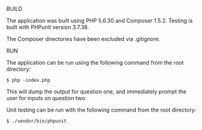 BUILD

The application was built using PHP 5.6.30 and Composer 1.5.2.  Testing is built with PHPunit version 3.7.38.

The Composer directories have been excluded via .gitignore.



RUN

The application can be run using the following command from the root directory:
	
	$ php -index.php

This will dump the output for question one, and immediately prompt the user for inputs on question two.

Unit testing can be run with the following command from the root directory:

	$ ./vendor/bin/phpunit